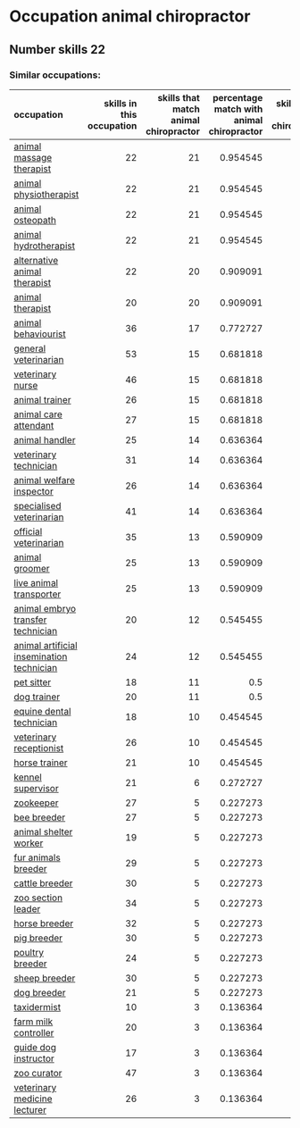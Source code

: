 # Occupation animal chiropractor
## Number skills 22
### Similar occupations:
| occupation                                                                                |   skills in this occupation |   skills that match animal chiropractor |   percentage match with animal chiropractor |   skills not in animal chiropractor |
|:------------------------------------------------------------------------------------------|----------------------------:|----------------------------------------:|--------------------------------------------:|------------------------------------:|
| [animal massage therapist](animal_massage_therapist.md)                                   |                          22 |                                      21 |                                    0.954545 |                                   1 |
| [animal physiotherapist](animal_physiotherapist.md)                                       |                          22 |                                      21 |                                    0.954545 |                                   1 |
| [animal osteopath](animal_osteopath.md)                                                   |                          22 |                                      21 |                                    0.954545 |                                   1 |
| [animal hydrotherapist](animal_hydrotherapist.md)                                         |                          22 |                                      21 |                                    0.954545 |                                   1 |
| [alternative animal therapist](alternative_animal_therapist.md)                           |                          22 |                                      20 |                                    0.909091 |                                   2 |
| [animal therapist](animal_therapist.md)                                                   |                          20 |                                      20 |                                    0.909091 |                                   0 |
| [animal behaviourist](animal_behaviourist.md)                                             |                          36 |                                      17 |                                    0.772727 |                                  19 |
| [general veterinarian](general_veterinarian.md)                                           |                          53 |                                      15 |                                    0.681818 |                                  38 |
| [veterinary nurse](veterinary_nurse.md)                                                   |                          46 |                                      15 |                                    0.681818 |                                  31 |
| [animal trainer](animal_trainer.md)                                                       |                          26 |                                      15 |                                    0.681818 |                                  11 |
| [animal care attendant](animal_care_attendant.md)                                         |                          27 |                                      15 |                                    0.681818 |                                  12 |
| [animal handler](animal_handler.md)                                                       |                          25 |                                      14 |                                    0.636364 |                                  11 |
| [veterinary technician](veterinary_technician.md)                                         |                          31 |                                      14 |                                    0.636364 |                                  17 |
| [animal welfare inspector](animal_welfare_inspector.md)                                   |                          26 |                                      14 |                                    0.636364 |                                  12 |
| [specialised veterinarian](specialised_veterinarian.md)                                   |                          41 |                                      14 |                                    0.636364 |                                  27 |
| [official veterinarian](official_veterinarian.md)                                         |                          35 |                                      13 |                                    0.590909 |                                  22 |
| [animal groomer](animal_groomer.md)                                                       |                          25 |                                      13 |                                    0.590909 |                                  12 |
| [live animal transporter](live_animal_transporter.md)                                     |                          25 |                                      13 |                                    0.590909 |                                  12 |
| [animal embryo transfer technician](animal_embryo_transfer_technician.md)                 |                          20 |                                      12 |                                    0.545455 |                                   8 |
| [animal artificial insemination technician](animal_artificial_insemination_technician.md) |                          24 |                                      12 |                                    0.545455 |                                  12 |
| [pet sitter](pet_sitter.md)                                                               |                          18 |                                      11 |                                    0.5      |                                   7 |
| [dog trainer](dog_trainer.md)                                                             |                          20 |                                      11 |                                    0.5      |                                   9 |
| [equine dental technician](equine_dental_technician.md)                                   |                          18 |                                      10 |                                    0.454545 |                                   8 |
| [veterinary receptionist](veterinary_receptionist.md)                                     |                          26 |                                      10 |                                    0.454545 |                                  16 |
| [horse trainer](horse_trainer.md)                                                         |                          21 |                                      10 |                                    0.454545 |                                  11 |
| [kennel supervisor](kennel_supervisor.md)                                                 |                          21 |                                       6 |                                    0.272727 |                                  15 |
| [zookeeper](zookeeper.md)                                                                 |                          27 |                                       5 |                                    0.227273 |                                  22 |
| [bee breeder](bee_breeder.md)                                                             |                          27 |                                       5 |                                    0.227273 |                                  22 |
| [animal shelter worker](animal_shelter_worker.md)                                         |                          19 |                                       5 |                                    0.227273 |                                  14 |
| [fur animals breeder](fur_animals_breeder.md)                                             |                          29 |                                       5 |                                    0.227273 |                                  24 |
| [cattle breeder](cattle_breeder.md)                                                       |                          30 |                                       5 |                                    0.227273 |                                  25 |
| [zoo section leader](zoo_section_leader.md)                                               |                          34 |                                       5 |                                    0.227273 |                                  29 |
| [horse breeder](horse_breeder.md)                                                         |                          32 |                                       5 |                                    0.227273 |                                  27 |
| [pig breeder](pig_breeder.md)                                                             |                          30 |                                       5 |                                    0.227273 |                                  25 |
| [poultry breeder](poultry_breeder.md)                                                     |                          24 |                                       5 |                                    0.227273 |                                  19 |
| [sheep breeder](sheep_breeder.md)                                                         |                          30 |                                       5 |                                    0.227273 |                                  25 |
| [dog breeder](dog_breeder.md)                                                             |                          21 |                                       5 |                                    0.227273 |                                  16 |
| [taxidermist](taxidermist.md)                                                             |                          10 |                                       3 |                                    0.136364 |                                   7 |
| [farm milk controller](farm_milk_controller.md)                                           |                          20 |                                       3 |                                    0.136364 |                                  17 |
| [guide dog instructor](guide_dog_instructor.md)                                           |                          17 |                                       3 |                                    0.136364 |                                  14 |
| [zoo curator](zoo_curator.md)                                                             |                          47 |                                       3 |                                    0.136364 |                                  44 |
| [veterinary medicine lecturer](veterinary_medicine_lecturer.md)                           |                          26 |                                       3 |                                    0.136364 |                                  23 |
